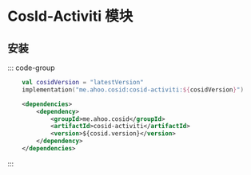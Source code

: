 # CosId-Activiti 模块

## 安装

::: code-group
```kotlin [Gradle(Kotlin)]
    val cosidVersion = "latestVersion"
    implementation("me.ahoo.cosid:cosid-activiti:${cosidVersion}")
```
```xml [Maven]
    <dependencies>
        <dependency>
            <groupId>me.ahoo.cosid</groupId>
            <artifactId>cosid-activiti</artifactId>
            <version>${cosid.version}</version>
        </dependency>
    </dependencies>
```
:::